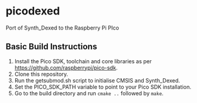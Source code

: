 # picodexed
Port of Synth_Dexed to the Raspberry Pi PIco

## Basic Build Instructions

1. Install the Pico SDK, toolchain and core libraries as per https://github.com/raspberrypi/pico-sdk.
2. Clone this repository.
3. Run the getsubmod.sh script to initialise CMSIS and Synth_Dexed.
4. Set the PICO_SDK_PATH variable to point to your Pico SDK installation.
5. Go to the build directory and run `cmake ..` followed by `make`.



